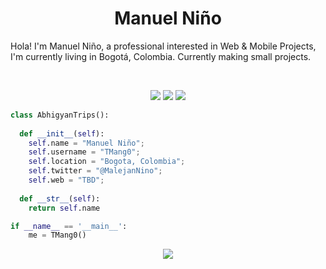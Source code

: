 <h1 align="center">
  <b>Manuel Niño</b>
</h1>

Hola! I'm Manuel Niño, a professional interested in Web & Mobile Projects, I'm currently living in Bogotá, Colombia. Currently making small projects.

<br>

<p>
<div align="center">
  <img src="https://img.shields.io/badge/-HTML-c58545?style=for-the-badge&logo=html5&logoColor=c58545&labelColor=282828">
  <img src="https://img.shields.io/badge/-CSS-d1a01f?style=for-the-badge&logo=css3&logoColor=d1a01f&labelColor=282828">
  <img src="https://img.shields.io/badge/-Python-98b982?style=for-the-badge&logo=python&logoColor=98b982&labelColor=282828">
</div>
</p>

```python
class AbhigyanTrips():
    
  def __init__(self):
    self.name = "Manuel Niño";
    self.username = "TMang0";
    self.location = "Bogota, Colombia";
    self.twitter = "@MalejanNino";
    self.web = "TBD";
  
  def __str__(self):
    return self.name

if __name__ == '__main__':
    me = TMang0()
```

<div align="center">
  <a href="https://open.spotify.com/user/22tzlppkewmiaq5xfjwxl3taq">
    <img src="https://readme-spotify-tingz.vercel.app/api/now-playing">
  </a>
</div>

<!--
<div align="center">
  <a href="https://open.spotify.com/user/22tzlppkewmiaq5xfjwxl3taq">
    <img src="https://spotify-readme-theta-virid.vercel.app/api?scan=true&theme=dark" width="240px">
  </a>
</div>
-->
